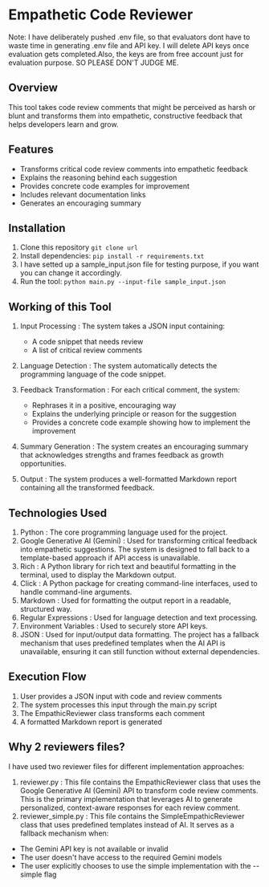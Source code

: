 # Empathetic Code Reviewer

Note: I have deliberately pushed .env file, so that evaluators dont have to waste time in generating .env file and API key. I will delete API keys once evaluation gets completed.Also, the keys are from free account just for evaluation purpose. SO PLEASE DON'T JUDGE ME.

## Overview

This tool takes code review comments that might be perceived as harsh or blunt and transforms them into empathetic, constructive feedback that helps developers learn and grow.

## Features

- Transforms critical code review comments into empathetic feedback
- Explains the reasoning behind each suggestion
- Provides concrete code examples for improvement
- Includes relevant documentation links
- Generates an encouraging summary

## Installation

1. Clone this repository `git clone url`
2. Install dependencies: `pip install -r requirements.txt`
3. I have setted up a sample_input.json file for testing purpose, if you want you can change it accordingly.
4. Run the tool: `python main.py --input-file sample_input.json`

## Working of this Tool

1. Input Processing : The system takes a JSON input containing:

   - A code snippet that needs review
   - A list of critical review comments

2. Language Detection : The system automatically detects the programming language of the code snippet.
3. Feedback Transformation : For each critical comment, the system:

   - Rephrases it in a positive, encouraging way
   - Explains the underlying principle or reason for the suggestion
   - Provides a concrete code example showing how to implement the improvement

4. Summary Generation : The system creates an encouraging summary that acknowledges strengths and frames feedback as growth opportunities.
5. Output : The system produces a well-formatted Markdown report containing all the transformed feedback.

## Technologies Used

1. Python : The core programming language used for the project.
2. Google Generative AI (Gemini) : Used for transforming critical feedback into empathetic suggestions. The system is designed to fall back to a template-based approach if API access is unavailable.
3. Rich : A Python library for rich text and beautiful formatting in the terminal, used to display the Markdown output.
4. Click : A Python package for creating command-line interfaces, used to handle command-line arguments.
5. Markdown : Used for formatting the output report in a readable, structured way.
6. Regular Expressions : Used for language detection and text processing.
7. Environment Variables : Used to securely store API keys.
8. JSON : Used for input/output data formatting.
   The project has a fallback mechanism that uses predefined templates when the AI API is unavailable, ensuring it can still function without external dependencies.

## Execution Flow

1. User provides a JSON input with code and review comments
2. The system processes this input through the main.py script
3. The EmpathicReviewer class transforms each comment
4. A formatted Markdown report is generated

## Why 2 reviewers files?

I have used two reviewer files for different implementation approaches:

1. reviewer.py : This file contains the EmpathicReviewer class that uses the Google Generative AI (Gemini) API to transform code review comments. This is the primary implementation that leverages AI to generate personalized, context-aware responses for each review comment.
2. reviewer_simple.py : This file contains the SimpleEmpathicReviewer class that uses predefined templates instead of AI. It serves as a fallback mechanism when:

- The Gemini API key is not available or invalid
- The user doesn't have access to the required Gemini models
- The user explicitly chooses to use the simple implementation with the --simple flag
